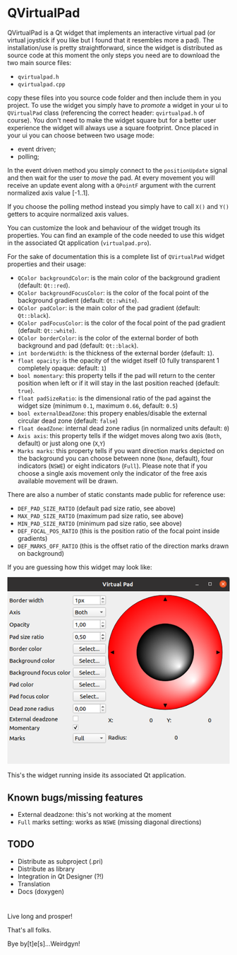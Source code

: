 # QVirtualPad

QVirtualPad is a Qt widget that implements an interactive virtual pad (or virtual joystick if you like but I found that it resembles more a pad).
The installation/use is pretty straightforward, since the widget is distributed as source code
at this moment the only steps you need are to download the two main source files:
- ```qvirtualpad.h```
- ```qvirtualpad.cpp```

copy these files into you source code folder and then include them in you project.
To use the widget you simply have to *promote* a widget in your ui to ```QVirtualPad``` class (referencing the correct header: ```qvirtualpad.h``` of course).
You don't need to make the widget square but for a better user experience the widget will always use a square footprint.
Once placed in your ui you can choose between two usage mode:
- event driven;
- polling;

In the event driven method you simply connect to the ```positionUpdate``` signal and then wait for the user to *move* the pad. At every movement you will receive an update event along with a ```QPointF``` argument with the current normalized axis value [-1..1].

If you choose the polling method instead you simply have to call ```X()``` and ```Y()``` getters to acquire normalized axis values.

You can customize the look and behaviour of the widget trough its properties.
You can find an example of the code needed to use this widget in the associated Qt application (```virtualpad.pro```).

For the sake of documentation this is a complete list of ```QVirtualPad``` widget properties and their usage:

- ```QColor backgroundColor```: is the main color of the background gradient (default: ```Qt::red```).
- ```QColor backgroundFocusColor```: is the color of the focal point of the background gradient (default: ```Qt::white```).
- ```QColor padColor```: is the main color of the pad gradient (default: ```Qt::black```).
- ```QColor padFocusColor```: is the color of the focal point of the pad gradient (default: ```Qt::white```).
- ```QColor borderColor```: is the color of the external border of both background and pad (default: ```Qt::black```).
- ```int borderWidth```: is the thickness of the external border (default: ```1```).
- ```float opacity```: is the opacity of the widget itself (0 fully transparent 1 completely opaque: default: ```1```) 
- ```bool momentary```: this property tells if the pad will return to the center position when left or if it will stay in the last position reached (default: ```true```).
- ```float padSizeRatio```: is the dimensional ratio of the pad against the widget size (minimum ```0.1```, maximum ```0.66```, default: ```0.5```)
- ```bool externalDeadZone```: this propery enables/disable the external circular dead zone (default: ```false```)
- ```float deadZone```: internal dead zone radius (in normalized units default: ```0```)
- ```Axis axis```: this property tells if the widget moves along two axis (```Both```, default) or just along one (```X```,```Y```)
- ```Marks marks```: this property tells if you want direction marks depicted on the background you can choose between none (```None```, default), four indicators (```NSWE```) or eight indicators (```Full```). Please note that if you choose a single axis movement only the indicator of the free axis available movement  will be drawn.

There are also a number of static constants made public for reference use:
- ```DEF_PAD_SIZE_RATIO```  (default pad size ratio, see above)
- ```MAX_PAD_SIZE_RATIO```  (maximum pad size ratio, see above)
- ```MIN_PAD_SIZE_RATIO```  (minimum pad size ratio, see above)
- ```DEF_FOCAL_POS_RATIO``` (this is the position ratio of the focal point inside gradients)
- ```DEF_MARKS_OFF_RATIO``` (this is the offset ratio of the direction marks drawn on background)

If you are guessing how this widget may look like:

![QVirtualPad in all its beauty](images/screenshot1.png?raw=true "QVirtualPad")

This's the widget running inside its associated Qt application.

## Known bugs/missing features

- External deadzone: this's not working at the moment
- ```Full``` marks setting: works as ```NSWE``` (missing diagonal directions) 

## TODO

- Distribute as subproject (.pri)
- Distribute as library
- Integration in Qt Designer (?!)
- Translation
- Docs (doxygen)
#

Live long and prosper!

That's all folks.

Bye by[t]e[s]...Weirdgyn!
